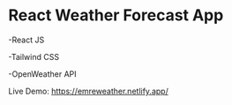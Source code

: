 # React Weather Forecast App

-React JS

-Tailwind CSS

-OpenWeather API

Live Demo: https://emreweather.netlify.app/
